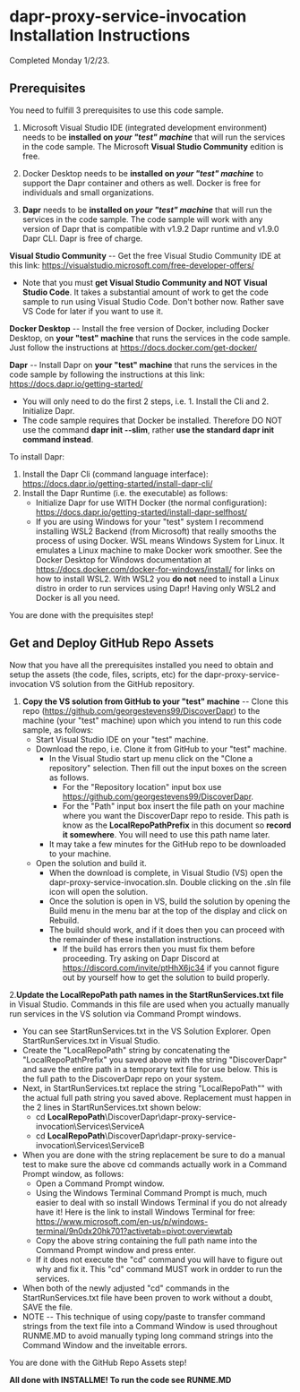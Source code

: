 # dapr-proxy-service-invocation Installation Instructions
Completed Monday 1/2/23.

## Prerequisites
You need to fulfill 3 prerequisites to use this code sample.
1. Microsoft Visual Studio IDE (integrated development environment) needs to be **installed on *your "test" machine*** that will run the services in the code sample.  The Microsoft **Visual Studio Community** edition is free.

2. Docker Desktop needs to be **installed on *your "test" machine*** to support the Dapr container and others as well.  Docker is free for individuals and small organizations.

3. **Dapr** needs to be **installed on *your "test" machine*** that will run the services in the code sample. The code sample will work with any version of Dapr that is compatible with v1.9.2 Dapr runtime and v1.9.0 Dapr CLI.  Dapr is free of charge.

**Visual Studio Community** -- Get the free Visual Studio Community IDE at this link:  https://visualstudio.microsoft.com/free-developer-offers/
* Note that you must **get Visual Studio Community and NOT Visual Studio Code**.  It takes a substantial amount of work to get the code sample to run using Visual Studio Code.  Don't bother now. Rather save VS Code for later if you want to use it.

**Docker Desktop** --  Install the free version of Docker, including Docker Desktop, on **your "test" machine** that runs the services in the code sample.  Just follow the instructions at https://docs.docker.com/get-docker/

**Dapr** -- Install Dapr on **your "test" machine** that runs the services in the code sample by following the instructions at this link: https://docs.dapr.io/getting-started/
* You will only need to do the first 2 steps, i.e. 1. Install the Cli and 2. Initialize Dapr.  
* The code sample requires that Docker be installed.  Therefore DO NOT use the command **dapr init --slim**, rather **use the standard dapr init command instead**.  
    
To install Dapr:
1. Install the Dapr Cli (command language interface):  https://docs.dapr.io/getting-started/install-dapr-cli/
2. Install the Dapr Runtime (i.e. the executable) as follows:
    * Initialize Dapr for use WITH Docker (the normal configuration):  https://docs.dapr.io/getting-started/install-dapr-selfhost/
    * If you are using Windows for your "test" system I recommend installing WSL2 Backend (from Microsoft) that really smooths the process of using Docker.  WSL means Windows System for Linux.  It emulates a Linux machine to make Docker work smoother.  See the Docker Desktop for Windows documentation at https://docs.docker.com/docker-for-windows/install/ for links on how to install WSL2. With WSL2 you **do not** need to install a Linux distro in order to run services using Dapr!  Having only WSL2 and Docker is all you need.

You are done with the prequisites step!

## Get and Deploy GitHub Repo Assets
Now that you have all the prerequisites installed you need to obtain and setup the assets (the code, files, scripts, etc) for the dapr-proxy-service-invocation VS solution from the GitHub repository.
1. **Copy the VS solution from GitHub to your "test" machine** -- Clone this repo (https://github.com/georgestevens99/DiscoverDapr) to the machine (your "test" machine) upon which you intend to run this code sample, as follows:
    * Start Visual Studio IDE on your "test" machine.
    * Download the repo, i.e. Clone it from GitHub to your "test" machine.
      * In the Visual Studio start up menu click on the "Clone a repository" selection.  Then fill out the input boxes on the screen as follows.
        * For the "Repository location" input box use https://github.com/georgestevens99/DiscoverDapr.
        * For the "Path" input box insert the file path on your machine where you want the DiscoverDapr repo to reside. This path is know as the **LocalRepoPathPrefix** in this document so **record it somewhere**.  You will need to use this path name later.
      * It may take a few minutes for the GitHub repo to be downloaded to your machine.
    * Open the solution and build it.
      * When the download is complete, in Visual Studio (VS) open the dapr-proxy-service-invocation.sln.  Double clicking on the .sln file icon will open the solution.
      * Once the solution is open in VS, build the solution by opening the Build menu in the menu bar at the top of the display and click on Rebuild.
      * The build should work, and if it does then you can proceed with the remainder of these installation instructions.
        * If the build has errors then you must fix them before proceeding.  Try asking on Dapr Discord at https://discord.com/invite/ptHhX6jc34 if you cannot figure out by yourself how to get the solution to build properly.
       
2.**Update the LocalRepoPath path names in the StartRunServices.txt file** in Visual Studio.  Commands in this file are used when you actually manually run services in the VS solution via Command Prompt windows.
  * You can see StartRunServices.txt in the VS Solution Explorer. Open StartRunServices.txt in Visual Studio.
  * Create the "LocalRepoPath" string by concatenating the "LocalRepoPathPrefix" you saved above with the string "DiscoverDapr" and save the entire path in a temporary text file for use below.  This is the full path to the DiscoverDapr repo on your system.
  * Next, in StartRunServices.txt replace the string "LocalRepoPath"" with the actual full path string you saved above.  Replacement must happen in the 2 lines in StartRunServices.txt shown below:
    * cd **LocalRepoPath**\DiscoverDapr\dapr-proxy-service-invocation\Services\ServiceA
    * cd **LocalRepoPath**\DiscoverDapr\dapr-proxy-service-invocation\Services\ServiceB  
  * When you are done with the string replacement be sure to do a manual test to make sure the above cd commands actually work in a Command Prompt window, as follows:
    *  Open a Command Prompt window.  
      * Using the Windows Terminal Command Prompt is much, much easier to deal with so install Windows Terminal if you do not already have it!  Here is the link to install Windows Terminal for free: https://www.microsoft.com/en-us/p/windows-terminal/9n0dx20hk701?activetab=pivot:overviewtab
    *  Copy the above string containing the full path name into the Command Prompt window and press enter.  
      *  If it does not execute the "cd" command you will have to figure out why and fix it.  This "cd" command MUST work in ordder to run the services.
  *  When both of the newly adjusted "cd" commands in the StartRunServices.txt file have been proven to work without a doubt, SAVE the file.
  *  NOTE -- This technique of using copy/paste to transfer command strings from the text file into a Command Window is used throughout RUNME.MD to avoid manually typing long command strings into the Command Window and the inveitable errors.
 
You are done with the GitHub Repo Assets step!

**All done with INSTALLME!  To run the code see RUNME.MD**
